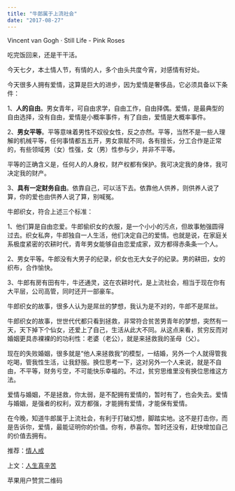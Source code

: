 ```yaml
---
title: "牛郎属于上流社会"
date: "2017-08-27"
---
```


Vincent van Gogh · Still Life - Pink Roses

吃完饭回来，还是干干活。

今天七夕，本土情人节，有情的人，多个由头共度今宵，对感情有好处。  

今天很多人拥有爱情，这算是巨大的进步，因为爱情是奢侈品，它必须具备以下条件：  

1、**人的自由**。男女青年，可自由求学，自由工作，自由择偶。爱情，是最典型的自由选择，没有自由，爱情是小概率事件，有了自由，爱情是大概率事件。

2、**男女平等**。平等意味着男性不奴役女性，反之亦然。平等，当然不是一些人理解的机械平等，任何事情都五五开，男女禀赋不同，各有擅长，分工合作是正常的，有些领域男（女）性强，女（男）性参与少，并非不平等。

平等的正确含义是，任何人的人身权，财产权都有保护。我可决定我的身体，我可决定我的财产。

3、**具有一定财务自由**。依靠自己，可以活下去。依靠他人供养，则供养人说了算，你的爱也由供养人说了算，别喊冤。

牛郎织女，符合上述三个标准：

1、他们算是自由恋爱。牛郎偷织女的衣服，是一个小小的污点，但故事勉强圆得过去。织女私奔，牛郎独自一人生活，他们决定自己的爱情。也就是说，在家庭关系极度紧密的农耕时代，青年男女能够自由恋爱成家，双方都得赤条条一个人。

2、男女平等。牛郎没有大男子的纪录，织女也无大女子的纪录。男的耕田，女的织布，合作愉快。

3、牛郎有房有田有牛，牛还通灵，这在农耕时代，是上流社会，相当于现在你有大平层，公司高管，同时还开一部豪车。

牛郎织女的故事，很多人认为是屌丝的梦想，我认为是不对的，牛郎不是屌丝。

牛郎织女的故事，世世代代都只看到拯救，非常符合贫苦男青年的梦想，突然有一天，天下掉下个仙女，还爱上了自己，生活从此大不同。从这点来看，贫穷反而对婚姻更具赤裸裸的的功利性：老婆（老公），就是来拯救我的圣母（父）。

现在的失败婚姻，很多就是“他人来拯救我”的模型，一结婚，另外一个人就得管我吃喝，管我性生活，让我舒服。换位思考一下，这对另外一个人来说，就是不自由，不平等，财务亏空，不可能快乐幸福的。不过，贫穷思维里没有换位思维这方法。

爱情与婚姻，不是拯救，你太弱，是不配拥有爱情的，暂时有了，也会失去。爱情与婚姻，是强者的权利，双方都强，才能拥有爱情，才能保有爱情。

在今晚，知道牛郎属于上流社会，有利于打破幻想，脚踏实地。这不是打击你，而是告诉你，爱情，最能证明你的价值。你有，恭喜你。暂时还没有，赶快增加自己的价值去拥有。

推荐：[情人戒](http://mp.weixin.qq.com/s?__biz=MjM5NDU0Mjk2MQ==&mid=2651622750&idx=1&sn=1fd0aca4853893d5664c39afec84f80a&chksm=bd7e09408a0980560d3f9194af6de794159fa42a3b1ad3c78a2b570fb3c28de957fa4c05bb4d&scene=21#wechat_redirect)

上文：[人生真辛苦](http://mp.weixin.qq.com/s?__biz=MjM5NDU0Mjk2MQ==&mid=2651623396&idx=1&sn=71d7795bca4dce00e4683f10ed198a41&chksm=bd7e0bfa8a0982eca8fd535b06fcba6b282e3259faca4b7ce7f5c937650c1aa1738fac1c96cc&scene=21#wechat_redirect)

苹果用户赞赏二维码
